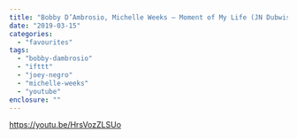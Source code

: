 ```yaml
---
title: "Bobby D’Ambrosio, Michelle Weeks – Moment of My Life (JN Dubwise Re-Organ-ization)"
date: "2019-03-15"
categories: 
  - "favourites"
tags: 
  - "bobby-dambrosio"
  - "ifttt"
  - "joey-negro"
  - "michelle-weeks"
  - "youtube"
enclosure: ""
---
```


https://youtu.be/HrsVozZLSUo
